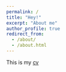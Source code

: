 ```yaml
---
permalink: /
title: "Hey!"
excerpt: "About me"
author_profile: true
redirect_from: 
  - /about/
  - /about.html
---
```


This is my [cv](/files/Hang%20Su%20CV.pdf)
